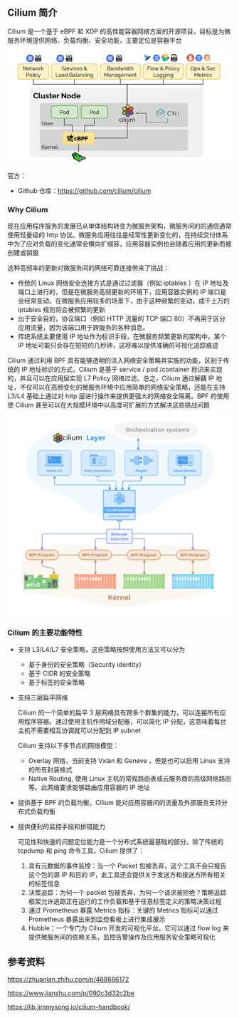 ## Cilium 简介

Cilium 是一个基于 eBPF 和 XDP 的高性能容器网络方案的开源项目，目标是为微服务环境提供网络、负载均衡、安全功能，主要定位是容器平台

![Cilium feature overview](.assets/Cilium%E7%AE%80%E4%BB%8B/cilium_overview.png)

官方：

- Github 仓库：<https://github.com/cilium/cilium>

### Why Cilium

现在应用程序服务的发展已从单体结构转变为微服务架构，微服务间的的通信通常使用轻量级的 http 协议。微服务应用往往是经常性更新变化的，在持续交付体系中为了应对负载的变化通常会横向扩缩容，应用容器实例也会随着应用的更新而被创建或销毁

这种高频率的更新对微服务间的网络可靠连接带来了挑战：

- 传统的 Linux 网络安全连接方式是通过过滤器（例如 iptables ）在 IP 地址及端口上进行的，但是在微服务高频更新的环境下，应用容器实例的 IP 端口是会经常变动。在微服务应用较多的场景下，由于这种频繁的变动，成千上万的 iptables 规则将会被频繁的更新
- 出于安全目的，协议端口（例如 HTTP 流量的 TCP 端口 80）不再用于区分应用流量，因为该端口用于跨服务的各种消息。
- 传统系统主要使用 IP 地址作为标识手段，在微服务频繁更新的架构中，某个 IP 地址可能只会存在短短的几秒钟，这将难以提供准确的可视化追踪痕迹

Cilium 通过利用 BPF 具有能够透明的注入网络安全策略并实施的功能，区别于传统的 IP 地址标识的方式，Cilium 是基于 service / pod /container 标识来实现的，并且可以在应用层实现 L7 Policy 网络过滤。总之，Cilium 通过解藕 IP 地址，不仅可以在高频变化的微服务环境中应用简单的网络安全策略，还能在支持 L3/L4 基础上通过对 http 层进行操作来提供更强大的网络安全隔离。BPF 的使用使 Cilium 甚至可以在大规模环境中以高度可扩展的方式解决这些挑战问题

![img](.assets/Cilium%E7%AE%80%E4%BB%8B/9885453-6b09787b4b207027.png)

### Cilium 的主要功能特性

- 支持 L3/L4/L7 安全策略，这些策略按照使用方法又可以分为

  - 基于身份的安全策略（Security identity）
  - 基于 CIDR 的安全策略
  - 基于标签的安全策略

- 支持三层扁平网络

  Cilium 的一个简单的扁平 3 层网络具有跨多个群集的能力，可以连接所有应用程序容器。通过使用主机作用域分配器，可以简化 IP 分配，这意味着每台主机不需要相互协调就可以分配到 IP subnet

  Cilium 支持以下多节点的网络模型：

  - Overlay 网络，当前支持 Vxlan 和 Geneve ，但是也可以启用 Linux 支持的所有封装格式
  - Native Routing, 使用 Linux 主机的常规路由表或云服务商的高级网络路由等。此网络要求能够路由应用容器的 IP 地址

- 提供基于 BPF 的负载均衡。Cilium 能对应用容器间的流量及外部服务支持分布式负载均衡

- 提供便利的监控手段和排错能力

  可见性和快速的问题定位能力是一个分布式系统最基础的部分。除了传统的 tcpdump 和 ping 命令工具，Cilium 提供了：

  1. 具有元数据的事件监控：当一个 Packet 包被丢弃，这个工具不会只报告这个包的源 IP 和目的 IP，此工具还会提供关于发送方和接送方所有相关的标签信息
  2. 决策追踪：为何一个 packet 包被丢弃，为何一个请求被拒绝？策略追踪框架允许追踪正在运行的工作负载和基于任意标签定义的策略决策过程
  3. 通过 Prometheus 暴露 Metrics 指标：关键的 Metrics 指标可以通过 Prometheus 暴露出来到监控看板上进行集成展示
  4. Hubble：一个专门为 Cilium 开发的可视化平台。它可以通过 flow log 来提供微服务间的依赖关系，监控告警操作及应用服务安全策略可视化

## 参考资料

https://zhuanlan.zhihu.com/p/468686172

<https://www.jianshu.com/p/090c3d32c2be>

https://lib.jimmysong.io/cilium-handbook/
